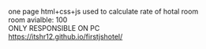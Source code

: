one page html+css+js used to calculate rate of hotal room   
room avialble: 100    
ONLY RESPONSIBLE ON PC    
https://itshr12.github.io/firstjshotel/
